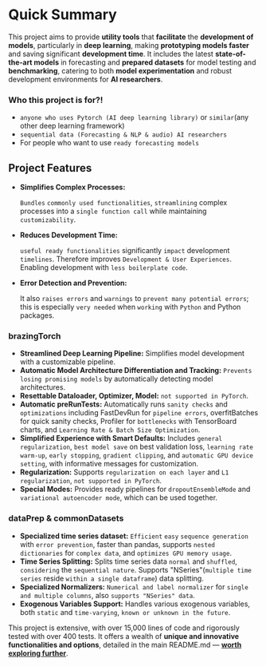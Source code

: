 # Quick Summary

This project aims to provide **utility tools** that **facilitate** the **development of models**, particularly in **deep learning**, making **prototyping models faster** and saving significant **development time**. It includes the latest **state-of-the-art models** in forecasting and **prepared datasets** for model testing and **benchmarking**, catering to both **model experimentation** and robust development environments for **AI researchers**.

### Who this project is for?!

- `anyone who uses Pytorch (AI deep learning library)` or `similar`(any other deep learning framework)
- `sequential data (Forecasting & NLP & audio) AI researchers`
- For people who want to use `ready forecasting models` 

## **Project Features**

- **Simplifies Complex Processes:**

  `Bundles` `commonly used functionalities`, `streamlining` complex processes into a `single function call` while maintaining `customizability`.

- **Reduces Development Time:** 

  `useful ready functionalities` significantly `impact` development `timelines`. Therefore improves `Development & User Experiences`. Enabling development with `less boilerplate code`.

- **Error Detection and Prevention:**

  It also `raises errors` and `warnings` to `prevent many potential errors`; this is especially `very needed` when `working` with `Python` and Python packages.

### brazingTorch

- **Streamlined Deep Learning Pipeline:** Simplifies model development with a customizable pipeline.
- **Automatic Model Architecture Differentiation and Tracking:** `Prevents losing promising models` by automatically detecting model architectures.
- **Resettable Dataloader, Optimizer, Model:** `not supported in PyTorch`.
- **Automatic preRunTests:** Automatically runs `sanity checks` and `optimizations` including FastDevRun for `pipeline errors`, overfitBatches for quick sanity checks, Profiler for `bottlenecks` with TensorBoard charts, and `Learning Rate & Batch Size Optimization`.
- **Simplified Experience with Smart Defaults:** Includes `general regularization`, `best model save` on best validation loss, `learning rate warm-up`, `early stopping`, `gradient clipping`, and `automatic GPU device setting`, with informative messages for customization.
- **Regularization:** Supports `regularization on each layer` and `L1 regularization`, `not supported in PyTorch`.
- **Special Modes:** Provides ready pipelines for `dropoutEnsembleMode` and `variational autoencoder mode`, which can be used together.

### dataPrep & commonDatasets

- **Specialized time series dataset:** `Efficient` `easy` `sequence generation` with `error prevention`, faster than pandas, supports `nested dictionaries` for `complex data`, and `optimizes GPU memory usage`.
- **Time Series Splitting:** Splits time series data `normal` and `shuffled`, `considering` the `sequential nature`. Supports "NSeries"(`multiple time series` reside `within a single dataframe`) data splitting.
- **Specialized Normalizers:** `Numerical and label normalizer` for `single and multiple columns`, also `supports "NSeries" data`.
- **Exogenous Variables Support:** Handles various exogenous variables, both `static` and `time-varying`, `known or unknown in the future`.



This project is extensive, with over 15,000 lines of code and rigorously tested with over 400 tests. It offers a wealth of **unique and innovative functionalities and options**, detailed in the main README.md — [**worth exploring further**](https://github.com/FarhangAmaji/versatileAnn).
